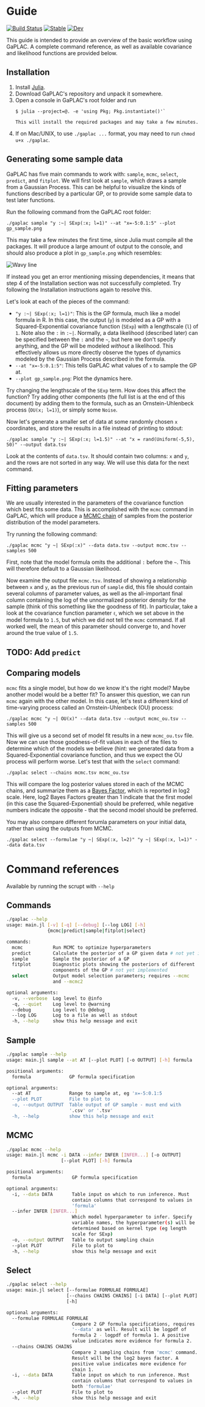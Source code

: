 
# Guide

[![Build Status](https://github.com/biobakery/gptool.jl/workflows/CI/badge.svg)](https://github.com/biobakery/gptool.jl/actions)
[![Stable](https://img.shields.io/badge/docs-stable-blue.svg)](https://kescobo.github.io/gptool.jl/stable)
[![Dev](https://img.shields.io/badge/docs-dev-blue.svg)](https://kescobo.github.io/gptool.jl/dev)

This guide is intended to provide an overview of the basic workflow using GaPLAC. A complete command reference, as well as available covariance and likelihood functions are provided below.

## Installation

1. Install [Julia](https://julialang.org/).
2. Download GaPLAC's repository and unpack it somewhere.
3. Open a console in GaPLAC's root folder and run 
   ```
   $ julia --project=@. -e 'using Pkg; Pkg.instantiate()'`

   This will install the required packages and may take a few minutes.
4. If on Mac/UNIX, to use `./gaplac ...` format, you may need to run `chmod u+x ./gaplac`.

## Generating some sample data

GaPLAC has five main commands to work with: `sample`, `mcmc`, `select`, `predict`, and `fitplot`. We will first look at `sample`, which draws a sample from a Gaussian Process. This can be helpful to visualize the kinds of functions described by a particular GP, or to provide some sample data to test later functions.

Run the following command from the GaPLAC root folder:

```
./gaplac sample "y :~| SExp(:x; l=1)" --at "x=-5:0.1:5" --plot gp_sample.png
```

This may take a few minutes the first time, since Julia must compile all the packages. It will produce a large amount of output to the console, and should also produce a plot in `gp_sample.png` which resembles:

![Wavy line](img/guide1.png)

If instead you get an error mentioning missing dependencies, it means that step 4 of the Installation section was not successfully completed. Try following the Installation instructions again to resolve this.

Let's look at each of the pieces of the command:

- `"y :~| SExp(:x; l=1)"`: This is the GP formula, much like a model formula in R. In this case, the output (`y`) is modeled as a GP with a Squared-Exponential covariance function (`SExp`) with a lengthscale (`l`) of `1`. Note also the `:` in `:~|`. Normally, a data likelihood (described later) can be specified between the `:` and the `~`, but here we don't specify anything, and the GP will be modeled _without_ a likelihood. This effectively allows us more directly observe the types of dynamics modeled by the Gaussian Process described in the formula.
- `--at "x=-5:0.1:5"`: This tells GaPLAC what values of `x` to sample the GP at.
- `--plot gp_sample.png`: Plot the dynamics here.

Try changing the lengthscale of the `SExp` term. How does this affect the function? Try adding other components (the full list is at the end of this document) by adding them to the formula, such as an Ornstein-Uhlenbeck process (`OU(x; l=1)`), or simply some `Noise`.

Now let's generate a smaller set of data at some randomly chosen `x` coordinates, and store the results in a file instead of printing to stdout:

```
./gaplac sample "y :~| SExp(:x; l=1.5)" --at "x = rand(Uniform(-5,5), 50)" --output data.tsv
```

Look at the contents of `data.tsv`. It should contain two columns: `x` and `y`, and the rows are not sorted in any way. We will use this data for the next command.


## Fitting parameters

We are usually interested in the parameters of the covariance function which best fits some data. This is accomplished with the `mcmc` command in GaPLAC, which will produce a [MCMC chain](https://en.wikipedia.org/wiki/Markov_chain_Monte_Carlo) of samples from the posterior distribution of the model parameters.

Try running the following command:

```
./gaplac mcmc "y ~| SExp(:x)" --data data.tsv --output mcmc.tsv --samples 500
```

First, note that the model formula omits the additional `:` before the `~`. This will therefore default to a Gaussian likelihood.

Now examine the output file `mcmc.tsv`. Instead of showing a relationship between `x` and `y`, as the previous run of `sample` did, this file should contain several columns of parameter values, as well as the all-important final column containing the log of the unnormalized posterior density for the sample (think of this something like the goodness of fit). In particular, take a look at the covariance function parameter `ℓ`, which we set above in the model formula to `1.5`, but which we did not tell the `mcmc` command. If all worked well, the mean of this parameter should converge to, and hover around the true value of `1.5`.

## TODO: Add `predict`

## Comparing models

`mcmc` fits a single model, but how do we know it's the right model? Maybe another model would be a better fit? To answer this question, we can run `mcmc` again with the other model. In this case, let's test a different kind of time-varying process called an Ornstein-Uhlenbeck (OU) process:

```
./gaplac mcmc "y ~| OU(x)" --data data.tsv --output mcmc_ou.tsv --samples 500
```

This will give us a second set of model fit results in a new `mcmc_ou.tsv` file. Now we can use those goodness-of-fit values in each of the files to determine which of the models we believe (hint: we generated data from a Squared-Exponential covariance function, and thus we expect the OU process will perform worse. Let's test that with the `select` command:

```
./gaplac select --chains mcmc.tsv mcmc_ou.tsv
```

This will compare the log posterior values stored in each of the MCMC chains, and summarize them as a [Bayes Factor](https://en.wikipedia.org/wiki/Bayes_factor), which is reported in log2 scale. Here, log2 Bayes Factors greater than 1 indicate that the first model (in this case the Squared-Exponential) should be preferred, while negative numbers indicate the opposite - that the second model should be preferred.

You may also compare different forumla parameters on your initial data,
rather than using the outputs from MCMC.

```
./gaplac select --formulae "y ~| SExp(:x, l=2)" "y ~| SExp(:x, l=1)" --data data.tsv
```

# Command references

Available by running the scrupt with `--help`

## Commands

```sh
./gaplac --help
usage: main.jl [-v] [-q] [--debug] [--log LOG] [-h]
               {mcmc|predict|sample|fitplot|select}

commands:
  mcmc           Run MCMC to optimize hyperparameters
  predict        Calculate the posterior of a GP given data # not yet implemented
  sample         Sample the posterior of a GP
  fitplot        Diagnostic plots showing the posteriors of different
                 components of the GP # not yet implemented
  select         Output model selection parameters; requires --mcmc
                 and --mcmc2

optional arguments:
  -v, --verbose  Log level to @info
  -q, --quiet    Log level to @warning
  --debug        Log level to @debug
  --log LOG      Log to a file as well as stdout
  -h, --help     show this help message and exit
```

## Sample


```sh
./gaplac sample --help
usage: main.jl sample --at AT [--plot PLOT] [-o OUTPUT] [-h] formula

positional arguments:
  formula              GP formula specification

optional arguments:
  --at AT              Range to sample at, eg 'x=-5:0.1:5
  --plot PLOT          File to plot to
  -o, --output OUTPUT  Table output of GP sample - must end with
                       '.csv' or '.tsv'
  -h, --help           show this help message and exit
```

## MCMC

```sh
./gaplac mcmc --help
usage: main.jl mcmc -i DATA --infer INFER [INFER...] [-o OUTPUT]
                    [--plot PLOT] [-h] formula

positional arguments:
  formula               GP formula specification

optional arguments:
  -i, --data DATA       Table input on which to run inference. Must
                        contain columns that correspond to values in
                        'formula'
  --infer INFER [INFER...]
                        Which model hyperparameter to infer. Specify
                        variable names, the hyperparameter(s) will be
                        determined based on kernel type (eg length
                        scale for SExp)
  -o, --output OUTPUT   Table to output sampling chain
  --plot PLOT           File to plot to
  -h, --help            show this help message and exit
```

## Select

```sh
./gaplac select --help
usage: main.jl select [--formulae FORMULAE FORMULAE]
                      [--chains CHAINS CHAINS] [-i DATA] [--plot PLOT]
                      [-h]

optional arguments:
  --formulae FORMULAE FORMULAE
                        Compare 2 GP formula specifications, requires
                        '--data' as well. Result will be logpdf of
                        formula 2 - logpdf of formula 1. A positive
                        value indicates more evidence for formula 2.
  --chains CHAINS CHAINS
                        Compare 2 sampling chains from 'mcmc' command.
                        Result will be the log2 bayes factor. A
                        positive value indicates more evidence for
                        chain 1.
  -i, --data DATA       Table input on which to run inference. Must
                        contain columns that correspond to values in
                        both 'formulae'
  --plot PLOT           File to plot to
  -h, --help            show this help message and exit
```

